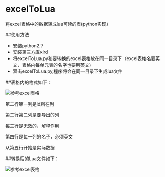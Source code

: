 excelToLua
==========

将excel表格中的数据转成lua可读的表(python实现)


##使用方法

- 安装python2.7
- 安装第三方库xlrd
- 将excelToLua.py和要转换的excel表格放在同一目录下（excel表格名要英文，表格内每单元表的名字也要用英文)
- 双击excelToLua.py,程序将会在同一目录下生成lua文件

##表格内的格式如下：

![参考excel表格](https://github.com/ftyszyx/excelToLua/blob/master/table.jpg?raw=true)

第二行第一列是id所在列

第二行第二列是要导出的列

每三行是无效的，解释作用

第四行是每一列的名子，必须英文

从第五行开始是实际数据


##转换后的Lua文件如下：

![参考excel表格](https://github.com/ftyszyx/excelToLua/blob/master/deslua.jpg?raw=true)
